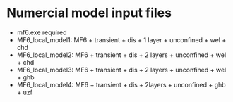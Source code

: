 # Numercial model input files 
- mf6.exe required
- MF6_local_model1: MF6 + transient + dis + 1 layer + unconfined + wel + chd
- MF6_local_model2: MF6 + transient + dis + 2 layers + unconfined + wel + chd
- MF6_local_model3: MF6 + transient + dis + 2 layers + unconfined + wel + ghb
- MF6_local_model4: MF6 + transient + dis + 2layers + unconfined + ghb + uzf
